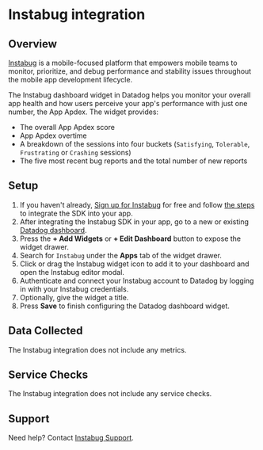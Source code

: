 # Instabug integration
## Overview

[Instabug][1] is a mobile-focused platform that empowers mobile teams to monitor, prioritize, and debug performance and stability issues throughout the mobile app development lifecycle.

The Instabug dashboard widget in Datadog helps you monitor your overall app health and how users perceive your app's performance with just one number, the App Apdex. The widget provides:
- The overall App Apdex score
- App Apdex overtime
- A breakdown of the sessions into four buckets (`Satisfying`, `Tolerable`, `Frustrating` or `Crashing` sessions)
- The five most recent bug reports and the total number of new reports


## Setup
1. If you haven't already, [Sign up for Instabug][2] for free and follow [the steps][5] to integrate the SDK into your app.
2. After integrating the Instabug SDK in your app, go to a new or existing [Datadog dashboard][4].
3. Press the **+ Add Widgets** or **+ Edit Dashboard** button to expose the widget drawer.
4. Search for `Instabug` under the **Apps** tab of the widget drawer.
5. Click or drag the Instabug widget icon to add it to your dashboard and open the Instabug editor modal.
6. Authenticate and connect your Instabug account to Datadog by logging in with your Instabug credentials.
7. Optionally, give the widget a title.
8. Press **Save** to finish configuring the Datadog dashboard widget.

## Data Collected
The Instabug integration does not include any metrics.

## Service Checks
The Instabug integration does not include any service checks.

## Support
Need help? Contact [Instabug Support][3].

[1]: http://instabug.com
[2]: https://dashboard.instabug.com/signup
[3]: mailto:support@instabug.com
[4]: https://app.datadoghq.com/dashboard/lists
[5]: https://docs.instabug.com/docs/introduction
[6]: https://www.datadoghq.com/blog/instabug-mobile-usability/